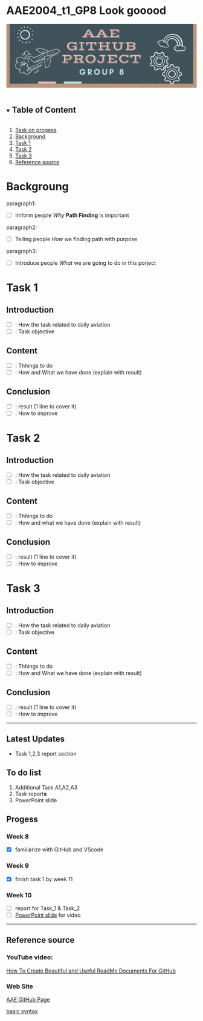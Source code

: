 # AAE2004_t1_GP8 Look gooood
![Group 8 Banner](images/Group_8_Banner.gif)
<!-- TABLE OF CONTenT-->

<details open='open'>
  <summary><h2 style='display: inline-block'>Table of Content</h2></summary>
  <ol>
    <li>
      <a href='#to-do-list'>Task on progess</a>
    </li>
    <li>
      <a href='#background'>Background</a>
    </li>
    <li>
      <a href='#task-1'>Task 1</a>
    </li>
    <li>
      <a href='#task-2'>Task 2</a>
    </li>
    <li>
      <a href='#task-3'>Task 3</a>
    </li>
    <li>
      <a href='#reference-source'>Reference source</a>
    </li>
  </ol>
</details>

<!-- REPORT CONTACT-->


# Backgroung
paragraph1:
- [ ] Imform people *Why* **Path Finding** is important

paragraph2: 
- [ ] Telling people *How* we finding path with purpose

paragraph3: 
- [ ] Introduce people *What* we are going to do in this porject 

<!-- TASK 1 -->
# Task 1
## Introduction
- [ ] : How the task related to daily aviation
- [ ] : Task objective
## Content
- [ ] : Thhings to do
- [ ] : How and What we have done (explain with result)

## Conclusion
- [ ] : result (1 line to cover it)
- [ ] : How to improve
<!-- Task 2 -->
# Task 2
## Introduction
- [ ] : How the task related to daily aviation
- [ ] : Task objective
## Content
- [ ] : Thhings to do
- [ ] : How and what we have done (explain with result)

## Conclusion
- [ ] : result (1 line to cover it)
- [ ] : How to improve
<!-- Task 3 -->

# Task 3
## Introduction
- [ ] : How the task related to daily aviation
- [ ] : Task objective
## Content
- [ ] : Thhings to do
- [ ] : How and What we have done (explain with result)

## Conclusion
- [ ] : result (1 line to cover it)
- [ ] : How to improve
<!-- updates -->
----
## Latest Updates
- Task 1,2,3 report section
  

## To do list
1. Additional Task A1,A2,A3
2. Task report**s**
3. PowerPoint slide
<!-- TASK -->

## Progess  
### Week 8
- [x] familiarize with GitHub and VScode
### Week 9
- [x] finish task 1 by week 11
### Week 10
- [ ] report for Task_1 & Task_2
- [ ] [PowerPoint slide](https://connectpolyu-my.sharepoint.com/:p:/g/personal/22075211d_connect_polyu_hk/Ecv7NPHGFGtBt5Jk1Ql2RFoBm0bVGT2gs1geupGUz1pM1g?e=Vutrld) for video

<!-- REFERCE -->
------
## Reference source

### YouTube video:
[How To Create Beautiful and Useful ReadMe Documents For GitHub](https://youtu.be/a8CwpGARAsQ)

### Web Site
[AAE GitHub Page](https://github.com/IPNL-POLYU/PolyU_AAE2004_Github_Project)

[basic syntax](https://www.markdownguide.org/basic-syntax)

